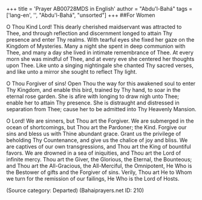 +++
title = 'Prayer AB00728MDS in English'
author = "Abdu'l-Bahá"
tags = ['lang-en', '', "Abdu'l-Bahá", "unsorted"]
+++
##For Women

O Thou Kind Lord! This dearly cherished maidservant was attracted to Thee, and through reflection and discernment longed to attain Thy presence and enter Thy realms. With tearful eyes she fixed her gaze on the Kingdom of Mysteries. Many a night she spent in deep communion with Thee, and many a day she lived in intimate remembrance of Thee. At every morn she was mindful of Thee, and at every eve she centered her thoughts upon Thee. Like unto a singing nightingale she chanted Thy sacred verses, and like unto a mirror she sought to reflect Thy light.

O Thou Forgiver of sins! Open Thou the way for this awakened soul to enter Thy Kingdom, and enable this bird, trained by Thy hand, to soar in the eternal rose garden. She is afire with longing to draw nigh unto Thee; enable her to attain Thy presence. She is distraught and distressed in separation from Thee; cause her to be admitted into Thy Heavenly Mansion.

O Lord! We are sinners, but Thou art the Forgiver. We are submerged in the ocean of shortcomings, but Thou art the Pardoner; the Kind. Forgive our sins and bless us with Thine abundant grace. Grant us the privilege of beholding Thy Countenance, and give us the chalice of joy and bliss. We are captives of our own transgressions, and Thou art the King of bountiful favors. We are drowned in a sea of iniquities, and Thou art the Lord of infinite mercy. Thou art the Giver, the Glorious, the Eternal, the Bounteous; and Thou art the All-Gracious, the All-Merciful, the Omnipotent, He Who is the Bestower of gifts and the Forgiver of sins. Verily, Thou art He to Whom we turn for the remission of our failings, He Who is the Lord of Hosts.

(Source category: Departed)
(Bahaiprayers.net ID: 210)
